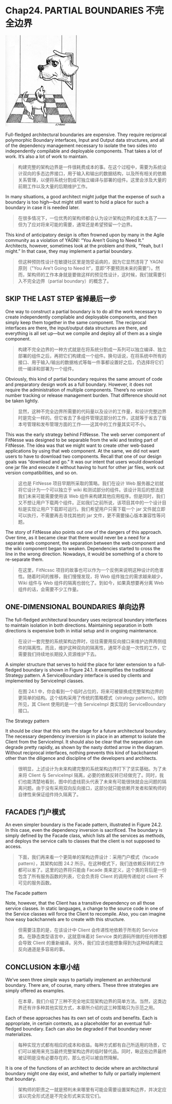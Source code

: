 # Chap24. PARTIAL BOUNDARIES 不完全边界

![](../un/CH-UN24.jpg)

Full-fledged architectural boundaries are expensive. They require reciprocal polymorphic Boundary interfaces, Input and Output data structures, and all of the dependency management necessary to isolate the two sides into independently compilable and deployable components. That takes a lot of work. It’s also a lot of work to maintain.

> 构建完整的架构边界是一件很耗费成本的事。在这个过程中，需要为系统设计双向的多态边界接口，用于输入和输出的数据结构，以及所有相关的依赖关系管理，以便将系统分割成可独立编译与部署的组件。这里会涉及大量的前期工作以及大量的后期维护工作。

In many situations, a good architect might judge that the expense of such a boundary is too high—but might still want to hold a place for such a boundary in case it is needed later.

> 在很多情况下，一位优秀的架构师都会认为设计架构边界的成本太高了——但为了应对将来可能的需要，通常还是希望预留一个边界。

This kind of anticipatory design is often frowned upon by many in the Agile community as a violation of YAGNI: “You Aren’t Going to Need It.” Architects, however, sometimes look at the problem and think, “Yeah, but I might.” In that case, they may implement a partial boundary.

> 但这种预防性设计在敏捷社区里是饱受诟病的，因为它显然违背了 YAGNI 原则（"You Are’t Going to Need It”，意即“不要预测未来的需要”）。然而，架构师的工作本身就是要做这样的预见性设计，这时候，我们就需要引入不完全边界（partial boundary）的概念了。

## SKIP THE LAST STEP 省掉最后一步

One way to construct a partial boundary is to do all the work necessary to create independently compilable and deployable components, and then simply keep them together in the same component. The reciprocal interfaces are there, the input/output data structures are there, and everything is all set up—but we compile and deploy all of them as a single component.

> 构建不完全边界的一种方式就是在将系统分割成一系列可以独立编译、独立部署的组件之后，再把它们构建成一个组件。换句话说，在将系统中所有的接口、用于输入/输出的数据格式等每一件事都设置好之后，仍选择将它们统一编译和部署为一个组件。

Obviously, this kind of partial boundary requires the same amount of code and preparatory design work as a full boundary. However, it does not require the administration of multiple components. There’s no version number tracking or release management burden. That difference should not be taken lightly.

> 显然，这种不完全边界所需要的代码量以及设计的工作量，和设计完整边界时是完全一样的。但它省去了多组件管理这部分的工作，这就等于省去了版本号管理和发布管理方面的工作——这其中的工作量其实可不小。

This was the early strategy behind FitNesse. The web server component of FitNesse was designed to be separable from the wiki and testing part of FitNesse. The idea was that we might want to create other web-based applications by using that web component. At the same, we did not want users to have to download two components. Recall that one of our design goals was “download and go.” It was our intent that users would download one jar file and execute it without having to hunt for other jar files, work out version compatibilities, and so on.

> 这也是 FitNesse 项目早期所采取的策略。我们在设计 Web 服务器之初就将它设计为一个可以独立于 wiki 和测试部分的组件。该设计背后的想法是我们未来可能需要使用该 Web 组件来构建其他应用程序。但是同时，我们又不想让用户下载两个组件。正如我们之前所说，该项目其中的一个设计目标是实现让用户下载即可运行。我们希望用户只需下载一个 jar 文件就立即可以执行，不需要再去寻找其他的 jar 文件，更不需要操心版本兼容性等问题。

The story of FitNesse also points out one of the dangers of this approach. Over time, as it became clear that there would never be a need for a separate web component, the separation between the web component and the wiki component began to weaken. Dependencies started to cross the line in the wrong direction. Nowadays, it would be something of a chore to re-separate them.

> 在这里，FitNcssc 项目的故事也可以作为一个反例来说明这种设计的危害性。随着时间的推移，我们慢慢发现，将 Web 组件独立的需求越来越少，Wiki 组件与 Web 组件的隔离也弱化了。到如今，如果真想要再分离 Web 组件的话，会需要不少工作量。

## ONE-DIMENSIONAL BOUNDARIES 单向边界

The full-fledged architectural boundary uses reciprocal boundary interfaces to maintain isolation in both directions. Maintaining separation in both directions is expensive both in initial setup and in ongoing maintenance.

> 在设计一套完整的系统架构边界时，往往需要用反向接口来维护边界两侧组件的隔离性。而且，维护这种双向的隔离性，通常不会是一次性的工作，它需要我们持续地长期投入资源维护下去。

A simpler structure that serves to hold the place for later extension to a full-fledged boundary is shown in Figure 24.1. It exemplifies the traditional Strategy pattern. A ServiceBoundary interface is used by clients and implemented by ServiceImpl classes.

> 在图 24.1 中，你会看到一个临时占位的，将来可被替换成完整架构边界的更简单的结构。这个结构采用了传统的策略模式（strategy pattern）。如你所见，其 Client 使用的是一个由 ServiceImpl 类实现的 ServiceBoundary 接口。

<Figures figure="24-1">The Strategy pattern</Figures>

It should be clear that this sets the stage for a future architectural boundary. The necessary dependency inversion is in place in an attempt to isolate the Client from the ServiceImpl. It should also be clear that the separation can degrade pretty rapidly, as shown by the nasty dotted arrow in the diagram. Without reciprocal interfaces, nothing prevents this kind of backchannel other than the diligence and discipline of the developers and architects.

> 很明显，上述设计为未来构建完整的系统架构边界打下了坚实基础。为了未来将 Client 与 ServiceImpl 隔离，必要的依赖反转已经做完了。同时，我们也能清楚地看到，图中的虚线箭头代表了未来有可能很快就会出问题的隔离问题。由于没有采用双向反向接口，这部分就只能依赖开发者和架构师的自律性来保证组件持久隔离了。

## FACADES 门户模式

An even simpler boundary is the Facade pattern, illustrated in Figure 24.2. In this case, even the dependency inversion is sacrificed. The boundary is simply defined by the Facade class, which lists all the services as methods, and deploys the service calls to classes that the client is not supposed to access.

> 下面，我们再来看一个更简单的架构边界设计：采用门户模式（facade pattern），其架构如图 24.2 所示。在这种模式下，我们连依赖反转的工作都可以省了。这里的边界将只能由 Facade 类来定义，这个类的背后是一份包含了所有服务函数的列表，它会负责将 Client 的调用传递给对 client 不可见的服务函数。

<Figures figure="24-2">The Facade pattern</Figures>

Note, however, that the Client has a transitive dependency on all those service classes. In static languages, a change to the source code in one of the Service classes will force the Client to recompile. Also, you can imagine how easy backchannels are to create with this structure.

> 但需要注意的是，在该设计中 Client 会传递性地依赖于所有的 Service 类。在静态类型语言中，这就意味着对 Service 类的源码所做的任何修改都会导致 Client 的重新编译。另外，我们应该也能想象得到为这种结构建立反向通道是多容易的事。

## CONCLUSION 本章小结

We’ve seen three simple ways to partially implement an architectural boundary. There are, of course, many others. These three strategies are simply offered as examples.

> 在本章，我们介绍了三种不完全地实现架构边界的简单方法。当然，这类边界还有许多种其他实现方式，本章所介绍的这三种策略只为示范之用。

Each of these approaches has its own set of costs and benefits. Each is appropriate, in certain contexts, as a placeholder for an eventual full-fledged boundary. Each can also be degraded if that boundary never materializes.

> 每种实现方式都有相应的成本和收益。每种方式都有自己所适用的场景，它们可以被用来充当最终完整架构边界的临时替代品。同时，瞅这些边界最终被证明是没有必要存在的，那么也可以被自然降解。

It is one of the functions of an architect to decide where an architectural boundary might one day exist, and whether to fully or partially implement that boundary.

> 架构师的职责之一就是预判未来哪里有可能会需要设置架构边界，并决定应该以完全形式还是不完全形式来实现它们。
